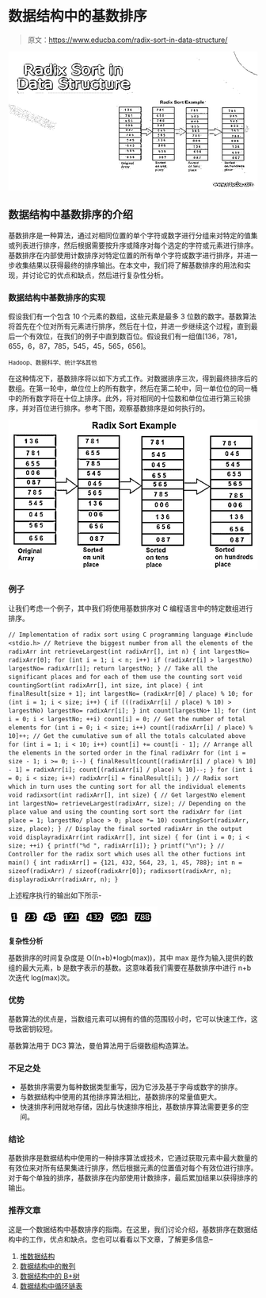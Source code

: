 # 数据结构中的基数排序

> 原文：<https://www.educba.com/radix-sort-in-data-structure/>

![Radix Sort in Data Structure](img/c8913374b98961993bf72ae264f41965.png)



## 数据结构中基数排序的介绍

基数排序是一种算法，通过对相同位置的单个字符或数字进行分组来对特定的值集或列表进行排序，然后根据需要按升序或降序对每个选定的字符或元素进行排序。基数排序在内部使用计数排序对特定位置的所有单个字符或数字进行排序，并进一步收集结果以获得最终的排序输出。在本文中，我们将了解基数排序的用法和实现，并讨论它的优点和缺点，然后进行复杂性分析。

### 数据结构中基数排序的实现

假设我们有一个包含 10 个元素的数组，这些元素是最多 3 位数的数字。基数算法将首先在个位对所有元素进行排序，然后在十位，并进一步继续这个过程，直到最后一个有效位，在我们的例子中直到数百位。假设我们有一组值[136，781，655，6，87，785，545，45，565，656]。

<small>Hadoop、数据科学、统计学&其他</small>

在这种情况下，基数排序将以如下方式工作。对数据排序三次，得到最终排序后的数组。在第一轮中，单位位上的所有数字，然后在第二轮中，同一单位位的同一桶中的所有数字将在十位上排序。此外，将对相同的十位数和单位位进行第三轮排序，并对百位进行排序。参考下图，观察基数排序是如何执行的。

![Radix Sort in Data Structure](img/43dc5a8aff00b6af070ee2372a318c66.png)



### 例子

让我们考虑一个例子，其中我们将使用基数排序对 C 编程语言中的特定数组进行排序。

`// Implementation of radix sort using C programming language
#include <stdio.h>
// Retrieve the biggest number from all the elements of the radixArr
int retrieveLargest(int radixArr[], int n) {
int largestNo= radixArr[0];
for (int i = 1; i < n; i++)
if (radixArr[i] > largestNo)
largestNo= radixArr[i];
return largestNo;
}
// Take all the significant places and for each of them use the counting sort
void countingSort(int radixArr[], int size, int place) {
int finalResult[size + 1];
int largestNo= (radixArr[0] / place) % 10;
for (int i = 1; i < size; i++) {
if (((radixArr[i] / place) % 10) > largestNo)
largestNo= radixArr[i];
}
int count[largestNo+ 1];
for (int i = 0; i < largestNo; ++i)
count[i] = 0;
// Get the number of total elements
for (int i = 0; i < size; i++)
count[(radixArr[i] / place) % 10]++;
// Get the cumulative sum of all the totals calculated above
for (int i = 1; i < 10; i++)
count[i] += count[i - 1];
// Arrange all the elements in the sorted order in the final radixArr
for (int i = size - 1; i >= 0; i--) {
finalResult[count[(radixArr[i] / place) % 10] - 1] = radixArr[i];
count[(radixArr[i] / place) % 10]--;
}
for (int i = 0; i < size; i++)
radixArr[i] = finalResult[i];
}
// Radix sort which in turn uses the cunting sort for all the individual elements
void radixsort(int radixArr[], int size) {
// Get largestNo element
int largestNo= retrieveLargest(radixArr, size);
// Depending on the place value and using the counting sort sort the radixArr
for (int place = 1; largestNo/ place > 0; place *= 10)
countingSort(radixArr, size, place);
}
// Display the final sorted radixArr in the output
void displayradixArr(int radixArr[], int size) {
for (int i = 0; i < size; ++i) {
printf("%d ", radixArr[i]);
}
printf("\n");
}
// Controller for the radix sort which uses all the other fuctions
int main() {
int radixArr[] = {121, 432, 564, 23, 1, 45, 788};
int n = sizeof(radixArr) / sizeof(radixArr[0]);
radixsort(radixArr, n);
displayradixArr(radixArr, n);
}`

上述程序执行的输出如下所示-

![Radix Sort in Data Structure](img/33a5153c3bcd46d68769a84779f09be0.png)



**复杂性分析**

基数排序的时间复杂度是 O((n+b)*logb(max))，其中 max 是作为输入提供的数组的最大元素，b 是数字表示的基数。这意味着我们需要在基数排序中进行 n+b 次迭代 log(max)次。

### 优势

基数算法的优点是，当数组元素可以拥有的值的范围较小时，它可以快速工作，这导致密钥较短。

基数算法用于 DC3 算法，曼伯算法用于后缀数组构造算法。

### 不足之处

*   基数排序需要为每种数据类型重写，因为它涉及基于字母或数字的排序。
*   与数据结构中使用的其他排序算法相比，基数排序的常量值更大。
*   快速排序利用就地存储，因此与快速排序相比，基数排序算法需要更多的空间。

### 结论

基数排序是数据结构中使用的一种排序算法或技术，它通过获取元素中最大数量的有效位来对所有结果集进行排序，然后根据元素的位置值对每个有效位进行排序。对于每个单独的排序，基数排序在内部使用计数排序，最后累加结果以获得排序的输出。

### 推荐文章

这是一个数据结构中基数排序的指南。在这里，我们讨论介绍，基数排序在数据结构中的工作，优点和缺点。您也可以看看以下文章，了解更多信息–

1.  [堆数据结构](https://www.educba.com/heap-data-structure/)
2.  [数据结构中的散列](https://www.educba.com/hashing-in-data-structure/)
3.  [数据结构中的 B+树](https://www.educba.com/b-plus-tree-in-data-structure/)
4.  [数据结构中循环链表](https://www.educba.com/circular-linked-list-in-data-structure/)






